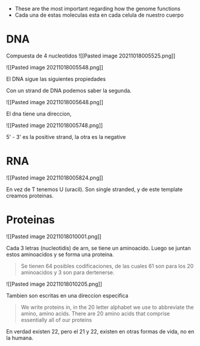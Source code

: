 - These are the most important regarding how the genome functions
- Cada una de estas moleculas esta en cada celula de nuestro cuerpo

# DNA
Compuesta de 4 nucleotidos
![[Pasted image 20211018005525.png]]

![[Pasted image 20211018005548.png]]

El DNA sigue las siguientes propiedades

Con un strand de DNA podemos saber la segunda.

![[Pasted image 20211018005648.png]]

El dna tiene una direccion,


![[Pasted image 20211018005748.png]]

5' - 3' es la positive strand, la otra es la negative

# RNA 
![[Pasted image 20211018005824.png]]


En vez de T tenemos U (uracil). Son single stranded, y de este template creamos proteinas. 

# Proteinas

![[Pasted image 20211018010001.png]]

Cada 3 letras (nucleotidis) de arn, se tiene un aminoacido. Luego se juntan estos aminoacidos y se forma una proteina. 

> Se tienen 64 posibles codificaciones, de las cuales 61 son para los 20 aminoacidos y 3 son para dertenerse. 

![[Pasted image 20211018010205.png]]

Tambien son escritas en una direccion especifica

> We write proteins in, in the 20 letter alphabet we use to abbreviate the amino, amino acids. There are 20 amino acids that comprise essentially all of our proteins

En verdad existen 22, pero el 21 y 22, existen en otras formas de vida, no en la humana. 